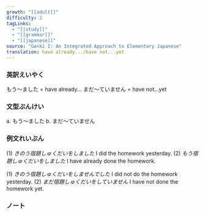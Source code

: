 ```yaml
---
growth: "[[adult]]"
difficulty: 2
tagLinks:
  - "[[study]]"
  - "[[grammar]]"
  - "[[japanese]]"
source: "Genki I: An Integrated Approach to Elementary Japanese"
translation: have already.../have not...yet
---
```

### 英訳えいやく	

もう～ました = have already...
まだ～ていません = have not...yet
### 文型ぶんけい

a. もう～ました
b. まだ～ていません
### 例文れいぶん

(1) *きのう宿題しゅくだいをしました* I did the homework yesterday.
(2) *もう宿題しゅくだいをしました* I have already done the homework.

(1) *きのう宿題しゅくだいをしませんでした* I did not do the homework yesterday.
(2) *まだ宿題しゅくだいをしていません* I have not done the homework yet.
### ノート

